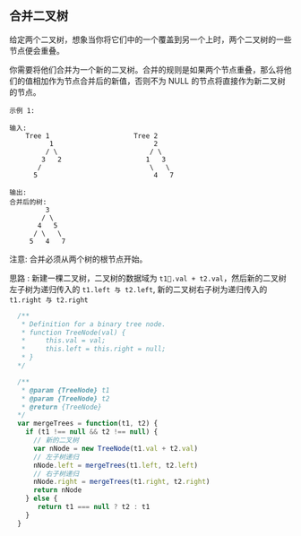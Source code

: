 ## 合并二叉树
给定两个二叉树，想象当你将它们中的一个覆盖到另一个上时，两个二叉树的一些节点便会重叠。

你需要将他们合并为一个新的二叉树。合并的规则是如果两个节点重叠，那么将他们的值相加作为节点合并后的新值，否则不为 NULL 的节点将直接作为新二叉树的节点。
```base
示例 1:

输入: 
	Tree 1                     Tree 2                  
          1                         2                             
         / \                       / \                            
        3   2                     1   3                        
       /                           \   \                      
      5                             4   7      

输出: 
合并后的树:
	     3
	    / \
	   4   5
	  / \   \ 
	 5   4   7
```

注意: 合并必须从两个树的根节点开始。

思路 : 新建一棵二叉树，二叉树的数据域为 `t1.val + t2.val`，然后新的二叉树左子树为递归传入的 `t1.left 与 t2.left`, 新的二叉树右子树为递归传入的 `t1.right 与 t2.right`

```javascript
  /**
   * Definition for a binary tree node.
   * function TreeNode(val) {
   *     this.val = val;
   *     this.left = this.right = null;
   * }
  */

  /**
   * @param {TreeNode} t1
   * @param {TreeNode} t2
   * @return {TreeNode}
  */
  var mergeTrees = function(t1, t2) {
    if (t1 !== null && t2 !== null) {
      // 新的二叉树
      var nNode = new TreeNode(t1.val + t2.val)
      // 左子树递归
      nNode.left = mergeTrees(t1.left, t2.left)
      // 右子树递归
      nNode.right = mergeTrees(t1.right, t2.right)
      return nNode
    } else {
       return t1 === null ? t2 : t1
    }
  }
```